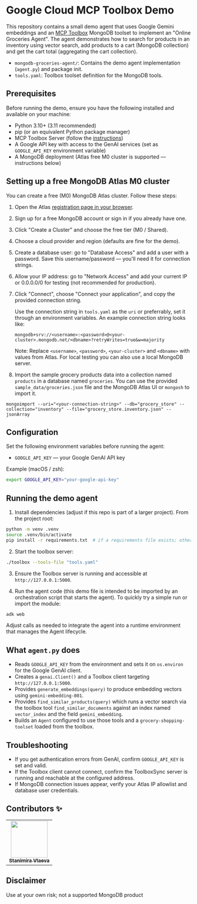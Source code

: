 # Google Cloud MCP Toolbox Demo

This repository contains a small demo agent that uses Google Gemini embeddings and an [MCP Toolbox](https://github.com/googleapis/genai-toolbox) MongoDB toolset to implement an "Online Groceries Agent". The agent demonstrates how to search for products in an inventory using vector search, add products to a cart (MongoDB collection) and get the cart total (aggregating the cart collection). 

- `mongodb-groceries-agent/`: Contains the demo agent implementation (`agent.py`) and package init.
- `tools.yaml`: Toolbox toolset definition for the MongoDB tools.

## Prerequisites

Before running the demo, ensure you have the following installed and available on your machine:

- Python 3.10+ (3.11 recommended)
- pip (or an equivalent Python package manager)
- MCP Toolbox Server (follow the [instructions](https://googleapis.github.io/genai-toolbox/getting-started/introduction/#installing-the-server))
- A Google API key with access to the GenAI services (set as `GOOGLE_API_KEY` environment variable)
- A MongoDB deployment (Atlas free M0 cluster is supported — instructions below)

## Setting up a free MongoDB Atlas M0 cluster

You can create a free (M0) MongoDB Atlas cluster. Follow these steps:

1. Open the Atlas [registration page in your browser](https://www.mongodb.com/try?utm_campaign=devrel&utm_source=youtube&utm_medium=cta&utm_content=mcp.toolbox&utm_term=stanimira.vlaeva).
2. Sign up for a free MongoDB account or sign in if you already have one.
3. Click "Create a Cluster" and choose the free tier (M0 / Shared).
4. Choose a cloud provider and region (defaults are fine for the demo).
5. Create a database user: go to "Database Access" and add a user with a password. Save this username/password — you'll need it for connection strings.
6. Allow your IP address: go to "Network Access" and add your current IP or 0.0.0.0/0 for testing (not recommended for production).
7. Click "Connect", choose "Connect your application", and copy the provided connection string.

    Use the connection string in `tools.yaml` as the `uri` or preferrably, set it through an environment variables. An example connection string looks like:

    ```
    mongodb+srv://<username>:<password>@<your-cluster>.mongodb.net/<dbname>?retryWrites=true&w=majority
    ```

    Note: Replace `<username>`, `<password>`, `<your-cluster>` and `<dbname>` with values from Atlas. For local testing you can also use a local MongoDB server.

8. Import the sample grocery products data into a collection named `products` in a database named `groceries`. You can use the provided `sample_data/groceries.json` file and the MongoDB Atlas UI or `mongosh` to import it.

```
mongoimport --uri="<your-connection-string>" --db="grocery_store" --collection="inventory" --file="grocery_store.inventory.json" --jsonArray

```
## Configuration

Set the following environment variables before running the agent:

- `GOOGLE_API_KEY` — your Google GenAI API key

Example (macOS / zsh):

```bash
export GOOGLE_API_KEY="your-google-api-key"
```

## Running the demo agent

1. Install dependencies (adjust if this repo is part of a larger project). From the project root:

```bash
python -m venv .venv
source .venv/bin/activate
pip install -r requirements.txt  # if a requirements file exists; otherwise install needed packages manually
```

2. Start the toolbox server:

```bash
./toolbox --tools-file "tools.yaml"
```

3. Ensure the Toolbox server is running and accessible at `http://127.0.0.1:5000`.

3. Run the agent code (this demo file is intended to be imported by an orchestration script that starts the agent). To quickly try a simple run or import the module:

```python
adk web
```

Adjust calls as needed to integrate the agent into a runtime environment that manages the Agent lifecycle.

## What `agent.py` does

- Reads `GOOGLE_API_KEY` from the environment and sets it on `os.environ` for the Google GenAI client.
- Creates a `genai.Client()` and a Toolbox client targeting `http://127.0.0.1:5000`.
- Provides `generate_embeddings(query)` to produce embedding vectors using `gemini-embedding-001`.
- Provides `find_similar_products(query)` which runs a vector search via the toolbox tool `find_similar_documents` against an index named `vector_index` and the field `gemini_embedding`.
- Builds an `Agent` configured to use those tools and a `grocery-shopping-toolset` loaded from the toolbox.

## Troubleshooting

- If you get authentication errors from GenAI, confirm `GOOGLE_API_KEY` is set and valid.
- If the Toolbox client cannot connect, confirm the ToolboxSync server is running and reachable at the configured address.
- If MongoDB connection issues appear, verify your Atlas IP allowlist and database user credentials.

## Contributors ✨

<!-- prettier-ignore-start -->
<!-- markdownlint-disable -->
<table>
  <tr>
    <td align="center">
        <a href="https://www.linkedin.com/in/sis0k0/">
            <img src="https://avatars.githubusercontent.com/u/7893485?v=4" width="100px;" alt=""/><br />
            <sub><b>Stanimira Vlaeva</b></sub>
        </a><br />
    </td>
  </tr>
</table>
<!-- markdownlint-restore -->
<!-- prettier-ignore-end -->

## Disclaimer

Use at your own risk; not a supported MongoDB product
